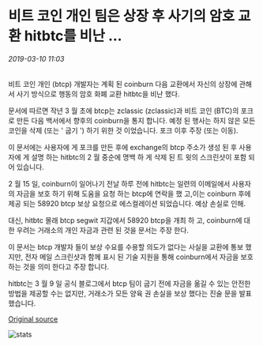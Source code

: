 # 비트 코인 개인 팀은 상장 후 사기의 암호 교환 hitbtc를 비난 ...

###### 2019-03-10 11:03

비트 코인 개인 (btcp) 개발자는 계획 된 coinburn 다음 교환에서 자신의 상장에 관해서 사기 방식으로 행동의 암호 화폐 교환 hitbtc을 비난 했다.

문서에 따르면 작년 3 월 초에 btcp는 zclassic (zclassic)과 비트 코인 (BTC)의 포크로 만든 다음 백서에서 향후의 coinburn을 통지 합니다. 예정 된 행사는 하지 않은 모든 코인을 삭제 (또는 ' 굽기 ') 하기 위한 것 이었습니다. 포크 이후 주장 (또는 이동).

이 문서에는 사용자에 게 포크를 만든 후에 exchange의 btcp 주소가 생성 된 후 사용자에 게 설명 하는 hitbtc의 2 월 중순에 명백 하 게 삭제 된 트 윗의 스크린샷이 포함 되어 있습니다.

2 월 15 일, coinburn이 일어나기 전날 하루 전에 hitbtc는 일련의 이메일에서 사용자의 자금을 보호 하기 위해 도움을 요청 하는 btcp에 연락을 했 고,이는 coinburn 후에 제공 되는 58920 btcp 보상 요청으로 에스컬레이션 되었습니다. 예상 손실로 인해.

대신, hitbtc 몰래 btcp segwit 지갑에서 58920 btcp을 개최 하 고, coinburn에 대 한 우려는 거래소의 개인 자금과 관련 된 것을 문서는 주장 한다.

이 문서는 btcp 개발자 들이 보상 수요를 수용할 의도가 없다는 사실을 교환에 통보 했지만, 전자 메일 스크린샷과 함께 표시 된 기술 지원을 통해 coinburn에서 자금을 보호 하는 것을 의미 한다고 주장 합니다.

hitbtc는 3 월 9 일 공식 블로그에서 btcp 팀이 굽기 전에 자금을 옮길 수 있는 안전한 방법을 제공할 수는 없지만, 거래소가 모든 양육 권 손실을 보상 했다는 진술 문을 발표 했습니다.

[Original source](https://cointelegraph.com/news/bitcoin-private-team-accuses-crypto-exchange-hitbtc-of-fraud-after-delisting)

![stats](https://c.statcounter.com/11760860/0/a89fa40b/1/ "stats")